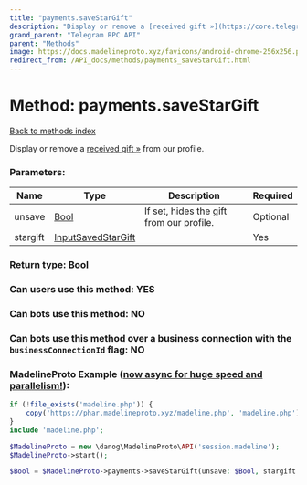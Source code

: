 ```yaml
---
title: "payments.saveStarGift"
description: "Display or remove a [received gift »](https://core.telegram.org/api/gifts) from our profile."
grand_parent: "Telegram RPC API"
parent: "Methods"
image: https://docs.madelineproto.xyz/favicons/android-chrome-256x256.png
redirect_from: /API_docs/methods/payments_saveStarGift.html
---
```

# Method: payments.saveStarGift
[Back to methods index](index.html)



Display or remove a [received gift »](https://core.telegram.org/api/gifts) from our profile.

### Parameters:

| Name     |    Type       | Description | Required |
|----------|---------------|-------------|----------|
|unsave|[Bool](/API_docs/types/Bool.html) | If set, hides the gift from our profile. | Optional|
|stargift|[InputSavedStarGift](/API_docs/types/InputSavedStarGift.html) |  | Yes|


### Return type: [Bool](/API_docs/types/Bool.html)

### Can users use this method: **YES**


### Can bots use this method: **NO**


### Can bots use this method over a business connection with the `businessConnectionId` flag: **NO**


### MadelineProto Example ([now async for huge speed and parallelism!](https://docs.madelineproto.xyz/docs/ASYNC.html)):


```php
if (!file_exists('madeline.php')) {
    copy('https://phar.madelineproto.xyz/madeline.php', 'madeline.php');
}
include 'madeline.php';

$MadelineProto = new \danog\MadelineProto\API('session.madeline');
$MadelineProto->start();

$Bool = $MadelineProto->payments->saveStarGift(unsave: $Bool, stargift: $InputSavedStarGift, );
```

